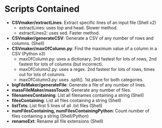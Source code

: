 # Scripts Contained
* __CSVmaker/extractLines__: Extract specific lines of an input file (Shell x2)
  * extractLines: uses top and head. Slower method.
  * extractLines2: uses sed. Faster method.
* __CSVmaker/generateCSV__: Generate a CSV of any number of rows and columns. (Shell)
* __CSVmaker/maxOfColumn.py__: Find the maximum value of a column in a CSV (Python x3)
  * maxOfColumn.py: uses a dictionary. 3rd fastest for lots of rows, 2nd fastest for lots of columns (but incorrect).
  * maxOfColumn2.py: uses a regex. 2nd fastest for lots of rows, times out for lots of columns.
  * maxOfColumn3.py: uses .split(). 1st place for both categories.
* __bigFileMaker/generateFile__: Generate a file of any number of lines.
* __massFileMaker/massTouch__: Generate any number of files.
* __filenamesContaining__: List all filenames containing a string (Shell)
* __filesContaining__: List all files containing a string (Shell)
* __listTxts__: List first 5 lines of all .txt files (Shell)
* __numFilesContaining, numFilesContainingPython__: Count number of files containing a string (Shell/Python)
* __renameExt__: Rename all file extensions (Shell)
